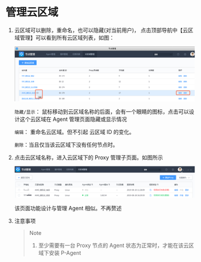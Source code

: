 # 管理云区域

1. 云区域可以删除，重命名，也可以隐藏(对当前用户)， 点击顶部导航中【云区域管理】可以看到所有云区域列表，如图：

   ![644089](../assets/cloud_manage/image-20190915233644089.png)

   `隐藏/显示`： 鼠标移动到云区域名称的后面，会有一个眼睛的图标，点击可以设计这个云区域在 Agent 管理页面隐藏或显示情况

   `编辑`： 重命名云区域。但不引起 云区域 ID 的变化。

   `删除`：当且仅当该云区域下没有任何节点时。

2. 点击云区域名称，进入云区域下的 Proxy 管理子页面。如图所示

   ![011296](../assets/cloud_manage/image-20190915234011296.png)

   该页面功能设计与管理 Agent 相似。不再赘述

3. 注意事项

   > Note
   >
   > 1. 至少需要有一台 Proxy 节点的 Agent 状态为正常时，才能在该云区域下安装 P-Agent
